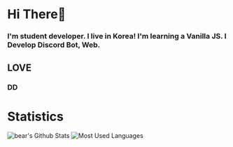 # Hi There👋
### I'm student developer. I live in Korea! I'm learning a Vanilla JS. I Develop Discord Bot, Web.
## LOVE
### DD
# Statistics
![bear's Github Stats](https://github-readme-stats.vercel.app/api?username=angrycutebear&show_icons=true&theme=dark)
![Most Used Languages](https://github-readme-stats.vercel.app/api/top-langs/?username=angrycutebear&layout=compact&theme=dark)
